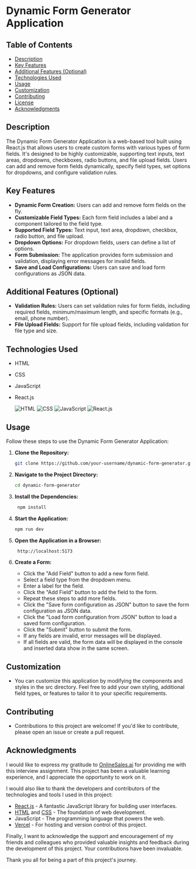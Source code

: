 # Dynamic Form Generator Application

## Table of Contents

- [Description](#description)
- [Key Features](#key-features)
- [Additional Features (Optional)](#additional-features-optional)
- [Technologies Used](#technologies-used)
- [Usage](#usage)
- [Customization](#customization)
- [Contributing](#contributing)
- [License](#license)
- [Acknowledgments](#acknowledgments)

## Description

The Dynamic Form Generator Application is a web-based tool built using React.js that allows users to create custom forms with various types of form fields. It's designed to be highly customizable, supporting text inputs, text areas, dropdowns, checkboxes, radio buttons, and file upload fields. Users can add and remove form fields dynamically, specify field types, set options for dropdowns, and configure validation rules.

## Key Features

- **Dynamic Form Creation:** Users can add and remove form fields on the fly.
- **Customizable Field Types:** Each form field includes a label and a component tailored to the field type.
- **Supported Field Types:** Text input, text area, dropdown, checkbox, radio button, and file upload.
- **Dropdown Options:** For dropdown fields, users can define a list of options.
- **Form Submission:** The application provides form submission and validation, displaying error messages for invalid fields.
- **Save and Load Configurations:** Users can save and load form configurations as JSON data.

## Additional Features (Optional)

- **Validation Rules:** Users can set validation rules for form fields, including required fields, minimum/maximum length, and specific formats (e.g., email, phone number).
- **File Upload Fields:** Support for file upload fields, including validation for file type and size.

## Technologies Used

- HTML
- CSS
- JavaScript
- React.js

  <!-- Icons for technologies used -->

  ![HTML](https://img.shields.io/badge/HTML-5-orange)
  ![CSS](https://img.shields.io/badge/CSS-3-blue)
  ![JavaScript](https://img.shields.io/badge/JavaScript-ES6-yellow)
  ![React.js](https://img.shields.io/badge/React.js-18.2.0-blue)

## Usage

Follow these steps to use the Dynamic Form Generator Application:

1. **Clone the Repository:**

   ```bash
   git clone https://github.com/your-username/dynamic-form-generator.git
   ```

2. **Navigate to the Project Directory:**

   ```bash
   cd dynamic-form-generator
   ```

3. **Install the Dependencies:**

   ```bash
    npm install
   ```

4. **Start the Application:**

   ```bash
   npm run dev
   ```

5. **Open the Application in a Browser:**

   ```bash
    http://localhost:5173
   ```

6. **Create a Form:**
   - Click the "Add Field" button to add a new form field.
   - Select a field type from the dropdown menu.
   - Enter a label for the field.
   - Click the "Add Field" button to add the field to the form.
   - Repeat these steps to add more fields.
   - Click the "Save form configuration as JSON" button to save the form configuration as JSON data.
   - Click the "Load form configuration from JSON" button to load a saved form configuration.
   - Click the "Submit" button to submit the form.
   - If any fields are invalid, error messages will be displayed.
   - If all fields are valid, the form data will be displayed in the console and inserted data show in the same screen.

## Customization

- You can customize this application by modifying the components and styles in the src directory. Feel free to add your own styling, additional field types, or features to tailor it to your specific requirements.

## Contributing

- Contributions to this project are welcome! If you'd like to contribute, please open an issue or create a pull request.

## Acknowledgments

I would like to express my gratitude to [OnlineSales.ai](https://onlinesales.ai/) for providing me with this interview assignment. This project has been a valuable learning experience, and I appreciate the opportunity to work on it.

I would also like to thank the developers and contributors of the technologies and tools I used in this project:

- [React.js](https://reactjs.org/) - A fantastic JavaScript library for building user interfaces.
- [HTML](https://developer.mozilla.org/en-US/docs/Web/HTML) and [CSS](https://developer.mozilla.org/en-US/docs/Web/CSS) - The foundation of web development.
- JavaScript - The programming language that powers the web.
- [Vercel](https://vercel.com/) - For hosting and version control of this project.

Finally, I want to acknowledge the support and encouragement of my friends and colleagues who provided valuable insights and feedback during the development of this project. Your contributions have been invaluable.

Thank you all for being a part of this project's journey.
